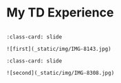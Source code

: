 # My TD Experience

```{include} _static/play_pause.html
```

```{card} 
:class-card: slide

![first](_static/img/IMG-8143.jpg)
```

```{card} 
:class-card: slide

![second](_static/img/IMG-8308.jpg)
```